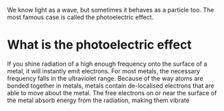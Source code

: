 We know light as a wave, but sometimes it behaves as a particle too. The most famous case is called the photoelectric effect.

# What is the photoelectric effect
If you shine radiation of a high enough frequency onto the surface of a metal, it will instantly emit electrons. For most metals, the necessary frequency falls in the ultraviolet range.
Because of the way atoms are bonded together in metals, metals contain de-localised electrons that are able to move about the metal. The free electrons on or near the surface of the metal absorb energy from the radiation, making them vibrate